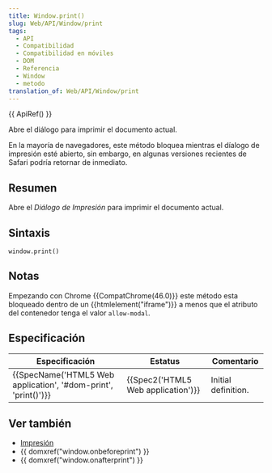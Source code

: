 ```yaml
---
title: Window.print()
slug: Web/API/Window/print
tags:
  - API
  - Compatibilidad
  - Compatibilidad en móviles
  - DOM
  - Referencia
  - Window
  - metodo
translation_of: Web/API/Window/print
---
```

{{ ApiRef() }}

Abre el diálogo para imprimir el documento actual.

En la mayoría de navegadores, este método bloquea mientras el díalogo de impresión esté abierto, sin embargo, en algunas versiones recientes de Safari podría retornar de inmediato.

## Resumen

Abre el _Diálogo de Impresión_ para imprimir el documento actual.

## Sintaxis

    window.print()

## Notas

Empezando con Chrome {{CompatChrome(46.0)}} este método esta bloqueado dentro de un {{htmlelement("iframe")}} a menos que el atributo del contenedor tenga el valor `allow-modal`.

## Especificación

| Especificación                                                                       | Estatus                                      | Comentario          |
| ------------------------------------------------------------------------------------ | -------------------------------------------- | ------------------- |
| {{SpecName('HTML5 Web application', '#dom-print', 'print()')}} | {{Spec2('HTML5 Web application')}} | Initial definition. |

## Ver también

- [Impresión](/en/Printing "en/Printing")
- {{ domxref("window.onbeforeprint") }}
- {{ domxref("window.onafterprint") }}

